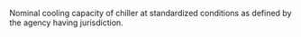 ﻿Nominal cooling capacity of chiller at standardized conditions as defined by the agency having jurisdiction.